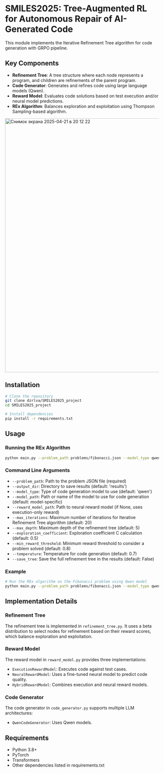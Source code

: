 # SMILES2025: Tree-Augmented RL for Autonomous Repair of AI-Generated Code

This module implements the Iterative Refinement Tree algorithm for code generation with GRPO pipeline. 

## Key Components

- **Refinement Tree**: A tree structure where each node represents a program, and children are refinements of the parent program.
- **Code Generator**: Generates and refines code using large language models (Qwen).
- **Reward Model**: Evaluates code solutions based on test execution and/or neural model predictions.
- **REx Algorithm**: Balances exploration and exploitation using Thompson Sampling-based algorithm.

<img width="832" alt="Снимок экрана 2025-04-21 в 20 12 22" src="https://github.com/user-attachments/assets/644bb231-bde4-4fcd-bd2e-9231c78b112b" />


## Installation

```bash
# Clone the repository
git clone dzrlva/SMILES2025_project
cd SMILES2025_project

# Install dependencies
pip install -r requirements.txt
```

## Usage

### Running the REx Algorithm

```bash
python main.py --problem_path problems/fibonacci.json --model_type qwen
```

### Command Line Arguments

- `--problem_path`: Path to the problem JSON file (required)
- `--output_dir`: Directory to save results (default: 'results')
- `--model_type`: Type of code generation model to use (default: 'qwen')
- `--model_path`: Path or name of the model to use for code generation (default: model-specific)
- `--reward_model_path`: Path to neural reward model (if None, uses execution-only reward)
- `--max_iterations`: Maximum number of iterations for Iterative Refinement Tree algorithm (default: 20)
- `--max_depth`: Maximum depth of the refinement tree (default: 5)
- `--exploration_coefficient`: Exploration coefficient C calculation (default: 0.5)
- `--min_reward_threshold`: Minimum reward threshold to consider a problem solved (default: 0.8)
- `--temperature`: Temperature for code generation (default: 0.7)
- `--save_tree`: Save the full refinement tree in the results (default: False)

### Example

```bash
# Run the REx algorithm on the Fibonacci problem using Qwen model
python main.py --problem_path problems/fibonacci.json --model_type qwen --max_iterations 30 --temperature 0.8
```

## Implementation Details

### Refinement Tree

The refinement tree is implemented in `refinement_tree.py`. It uses a beta distribution to select nodes for refinement based on their reward scores, which balance exploration and exploitation.

### Reward Model

The reward model in `reward_model.py` provides three implementations:
- `ExecutionRewardModel`: Executes code against test cases.
- `NeuralRewardModel`: Uses a fine-tuned neural model to predict code quality.
- `HybridRewardModel`: Combines execution and neural reward models.

### Code Generator

The code generator in `code_generator.py` supports multiple LLM architectures:
- `QwenCodeGenerator`: Uses Qwen models.

## Requirements

- Python 3.8+
- PyTorch
- Transformers
- Other dependencies listed in requirements.txt 
